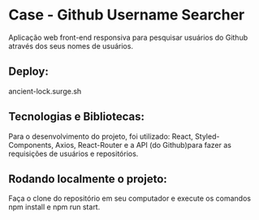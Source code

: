 # Case - Github  Username Searcher

Aplicação web front-end responsiva para pesquisar usuários do Github através dos seus nomes de usuários.

## Deploy:
ancient-lock.surge.sh

## Tecnologias e Bibliotecas:

Para o desenvolvimento do projeto, foi utilizado: React, Styled-Components, Axios, React-Router e a API (do Github)para fazer as requisições de usuários e repositórios.

## Rodando localmente o projeto:

Faça o clone do repositório em seu computador e execute os comandos npm install e npm run start.
